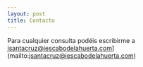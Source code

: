 ```yaml
---
layout: post
title: Contacto
---
```


Para cualquier consulta podéis escribirme a jsantacruz@iescabodelahuerta.com](mailto:jsantacruz@iescabodelahuerta.com)



